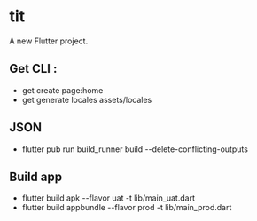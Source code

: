 # tit

A new Flutter project.

## Get CLI :
- get create page:home
- get generate locales assets/locales


## JSON
- flutter pub run build_runner build --delete-conflicting-outputs


## Build app
- flutter build apk --flavor uat -t lib/main_uat.dart
- flutter build appbundle --flavor prod -t lib/main_prod.dart